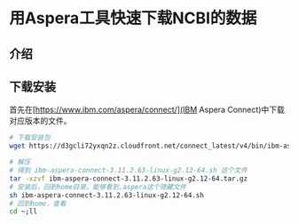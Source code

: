 # 用Aspera工具快速下载NCBI的数据

## 介绍

## 下载安装
首先在[https://www.ibm.com/aspera/connect/](IBM Aspera Connect)中下载对应版本的文件。

```sh
# 下载安装包
wget https://d3gcli72yxqn2z.cloudfront.net/connect_latest/v4/bin/ibm-aspera-connect-3.11.2.63-linux-g2.12-64.tar.gz

# 解压
# 得到 ibm-aspera-connect-3.11.2.63-linux-g2.12-64.sh 这个文件
tar -xzvf ibm-aspera-connect-3.11.2.63-linux-g2.12-64.tar.gz
# 安装后，回到home目录，能够看到.aspera这个隐藏文件
sh ibm-aspera-connect-3.11.2.63-linux-g2.12-64.sh
# 回到home，查看
cd ~;ll


```